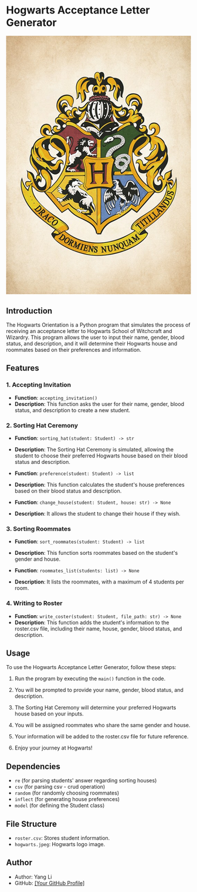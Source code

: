 # Hogwarts Acceptance Letter Generator

![Hogwarts Logo](hogwarts.jpeg)

## Introduction

The Hogwarts Orientation is a Python program that simulates the process of receiving an acceptance letter to Hogwarts School of Witchcraft and Wizardry. This program allows the user to input their name, gender, blood status, and description, and it will determine their Hogwarts house and roommates based on their preferences and information.

## Features

### 1. Accepting Invitation

- **Function**: `accepting_invitation()`
- **Description**: This function asks the user for their name, gender, blood status, and description to create a new student.

### 2. Sorting Hat Ceremony

- **Function**: `sorting_hat(student: Student) -> str`
- **Description**: The Sorting Hat Ceremony is simulated, allowing the student to choose their preferred Hogwarts house based on their blood status and description.

- **Function**: `preference(student: Student) -> list`
- **Description**: This function calculates the student's house preferences based on their blood status and description.

- **Function**: `change_house(student: Student, house: str) -> None`
- **Description**: It allows the student to change their house if they wish.

### 3. Sorting Roommates

- **Function**: `sort_roommates(student: Student) -> list`
- **Description**: This function sorts roommates based on the student's gender and house.

- **Function**: `roommates_list(students: list) -> None`
- **Description**: It lists the roommates, with a maximum of 4 students per room.

### 4. Writing to Roster

- **Function**: `write_coster(student: Student, file_path: str) -> None`
- **Description**: This function adds the student's information to the roster.csv file, including their name, house, gender, blood status, and description.

## Usage

To use the Hogwarts Acceptance Letter Generator, follow these steps:

1. Run the program by executing the `main()` function in the code.

2. You will be prompted to provide your name, gender, blood status, and description.

3. The Sorting Hat Ceremony will determine your preferred Hogwarts house based on your inputs.

4. You will be assigned roommates who share the same gender and house.

5. Your information will be added to the roster.csv file for future reference.

6. Enjoy your journey at Hogwarts!

## Dependencies

- `re` (for parsing students' answer regarding sorting houses)
- `csv` (for parsing csv - crud operation)
- `random` (for randomly choosing roommates)
- `inflect` (for generating house preferences)
- `model` (for defining the Student class)

## File Structure

- `roster.csv`: Stores student information.
- `hogwarts.jpeg`: Hogwarts logo image.

## Author

- Author: Yang Li
- GitHub: [[Your GitHub Profile]](https://github.com/YoungAndY2m)
